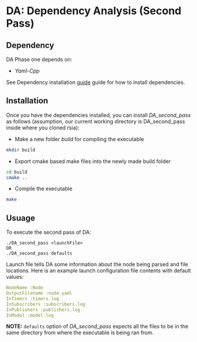 # DA: Dependency Analysis (Second Pass)

## Dependency
DA Phase one depends on:
- *Yaml-Cpp* 

See Dependency installation [guide](/dep_install.md) guide for how to install dependencies.

## Installation

Once you have the dependencies installed, you can install *DA_second_pass* as follows (assumption, our current working directory is DA_second_pass inside where you cloned rsia):

* Make a new folder *build* for compiling the executable

```bash
mkdir build
```
* Export cmake based make files into the newly made build folder
```bash
cd build
cmake ..
```
* Compile the executable
```bash
make
```
## Usuage

To execute the second pass of DA:
```
./DA_second_pass <launchFile>
OR
./DA_second_pass defaults
```
Launch file tells DA some information about the node being parsed and file locations. Here is an example launch configuration file contents with default values:

```yaml
NodeName :Node 
OutputFilename :node.yaml 
InTimers :timers.log 
InSubscribers :subscribers.log 
InPublishers :publishers.log 
InModel :model.log
```

**NOTE:** `defaults` option of *DA_second_pass* expects all the files to be in the same directory from where the executable is being ran from. 
